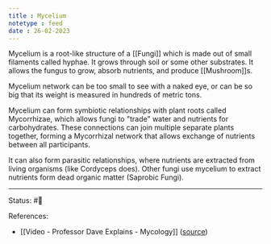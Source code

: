 ```yaml
---
title : Mycelium
notetype : feed
date : 26-02-2023
---
```


Mycelium is a root-like structure of a [[Fungi]] which is made out of small filaments called hyphae. It grows through soil or some other substrates. It allows the fungus to grow, absorb nutrients, and produce [[Mushroom]]s.

Mycelium network can be too small to see with a naked eye, or can be so big that its weight is measured in hundreds of metric tons.

Mycelium can form symbiotic relationships with plant roots called Mycorrhizae, which allows fungi to "trade" water and nutrients for carbohydrates. These connections can join multiple separate plants together, forming a Mycorrhizal network that allows exchange of nutrients between all participants.

It can also form parasitic relationships, where nutrients are extracted from living organisms (like Cordyceps does). Other fungi use mycelium to extract nutrients form dead organic matter (Saprobic Fungi).



---
Status: #🌱 

References:
- [[Video - Professor Dave Explains - Mycology]] ([source](https://www.youtube.com/watch?v=wqKNm_evkYA&list=PLybg94GvOJ9Hyyv_MD2Y7OPFxhnrKFsD6&ab_channel=ProfessorDaveExplains))
